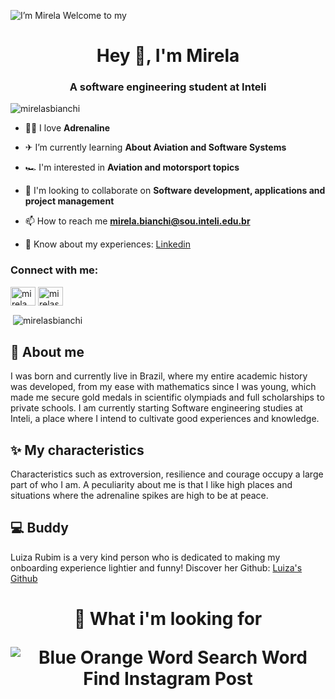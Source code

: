 
![I’m Mirela Welcome to my](https://github.com/user-attachments/assets/25728577-e1ab-4c36-8079-354b9e705b9c)


<h1 align="center">Hey 👋, I'm Mirela</h1>
<h3 align="center">A software engineering student at Inteli</h3>


<p align="left"> <img src="https://komarev.com/ghpvc/?username=mirelasbianchi&label=Profile%20views&color=0e75b6&style=flat" alt="mirelasbianchi" /> </p>

- 🧗‍♀️ I love **Adrenaline**

- ✈ I’m currently learning **About Aviation and Software Systems**

- 🏎 I'm interested in **Aviation and motorsport topics**

- 🙌 I'm looking to collaborate on **Software development, applications and project management**

- 📫 How to reach me **mirela.bianchi@sou.inteli.edu.br**

- 📄 Know about my experiences: [Linkedin](https://www.linkedin.com/in/mirela-bianchi-608601254?utm_source=share&utm_campaign=share_via&utm_content=profile&utm_medium=android_app)

<h3 align="left">Connect with me:</h3>
<p align="left">
<a href="https://linkedin.com/in/mirela bianchi" target="blank"><img align="center" src="https://raw.githubusercontent.com/rahuldkjain/github-profile-readme-generator/master/src/images/icons/Social/linked-in-alt.svg" alt="mirela bianchi" height="30" width="40" /></a>
<a href="https://instagram.com/mirelasbianchi" target="blank"><img align="center" src="https://raw.githubusercontent.com/rahuldkjain/github-profile-readme-generator/master/src/images/icons/Social/instagram.svg" alt="mirelasbianchi" height="30" width="40" /></a>
</p>

<p>&nbsp;<img align="center" src="https://github-readme-stats.vercel.app/api?username=mirelasbianchi&show_icons=true&locale=en" alt="mirelasbianchi" /></p>





## 💁 About me
I was born and currently live in Brazil, where my entire academic history was developed, from my ease with mathematics since I was young, which made me secure gold medals in scientific olympiads and full scholarships to private schools. I am currently starting Software engineering studies at Inteli, a place where I intend to cultivate good experiences and knowledge.


## ✨ My characteristics
Characteristics such as extroversion, resilience and courage occupy a large part of who I am. A peculiarity about me is that I like high places and situations where the adrenaline spikes are high to be at peace.

## 💻 Buddy
Luiza Rubim is a very kind person who is dedicated to making my onboarding experience lightier and funny!
Discover her Github: [Luiza's Github](https://github.com/LuizaRubim)


<h1 align="center">  🚀 What i'm looking for

  
![Blue Orange Word Search Word Find Instagram Post](https://github.com/user-attachments/assets/80b506e0-7382-481d-9734-26aae7c5fd42)

